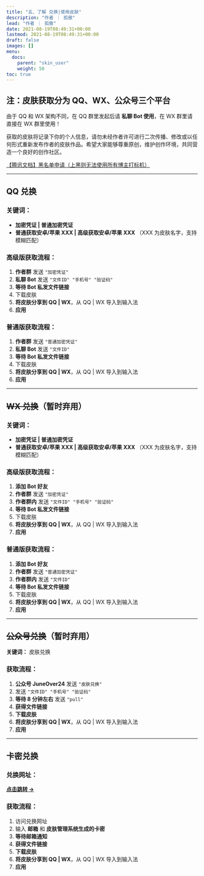 ```yaml
---
title: "五、了解 兑换|使用皮肤"
description: "作者 ｜ 孤傲"
lead: "作者 ｜ 孤傲"
date: 2021-08-19T08:49:31+00:00
lastmod: 2021-08-19T08:49:31+00:00
draft: false
images: []
menu:
  docs:
    parent: "skin_user"
    weight: 50
toc: true
---
```


## 注：皮肤获取分为 QQ、WX、公众号三个平台

由于 QQ 和 WX 架构不同，在 QQ 群里发起后请 **私聊 Bot 使用**，在 WX 群里请直接在 WX 群里使用！

获取的皮肤将记录下你的个人信息，请勿未经作者许可进行二次传播、修改或以任何形式重新发布作者的皮肤作品。希望大家能够尊重原创，维护创作环境，共同营造一个良好的创作社区。

[【腾讯文档】黑名单申请（上黑则无法使用所有博主打标机）](https://docs.qq.com/form/page/DVFpqaWNabVBzbnJu)

---

## QQ 兑换

### 关键词：

- **加密凭证 | 普通加密凭证**
- **普通获取安卓/苹果 XXX | 高级获取安卓/苹果 XXX** （XXX 为皮肤名字，支持模糊匹配）

### 高级版获取流程：

1. **作者群** 发送 `"加密凭证"`
2. **私聊 Bot** 发送 `"文件ID" "手机号" "验证码"`
3. **等待 Bot 私发文件链接**
4. 下载皮肤
5. **将皮肤分享到 QQ | WX**，从 QQ | WX 导入到输入法
6. **应用**

### 普通版获取流程：

1. **作者群** 发送 `"普通加密凭证"`
2. **私聊 Bot** 发送 `"文件ID"`
3. **等待 Bot 私发文件链接**
4. 下载皮肤
5. **将皮肤分享到 QQ | WX**，从 QQ | WX 导入到输入法
6. **应用**

---

## ~~WX 兑换~~（暂时弃用）

### 关键词：

- **加密凭证 | 普通加密凭证**
- **普通获取安卓/苹果 XXX | 高级获取安卓/苹果 XXX** （XXX 为皮肤名字，支持模糊匹配）

### 高级版获取流程：

1. **添加 Bot 好友**
2. **作者群** 发送 `"加密凭证"`
3. **作者群内** 发送 `"文件ID" "手机号" "验证码"`
4. **等待 Bot 私发文件链接**
5. 下载皮肤
6. **将皮肤分享到 QQ | WX**，从 QQ | WX 导入到输入法
7. **应用**

### 普通版获取流程：

1. **添加 Bot 好友**
2. **作者群** 发送 `"普通加密凭证"`
3. **作者群内** 发送 `"文件ID"`
4. **等待 Bot 私发文件链接**
5. 下载皮肤
6. **将皮肤分享到 QQ | WX**，从 QQ | WX 导入到输入法
7. **应用**

---

## ~~公众号兑换~~（暂时弃用）

**关键词：** 皮肤兑换

### 获取流程：

1. **公众号 JuneOver24** 发送 `"皮肤兑换"`
2. 发送 `"文件ID" "手机号" "验证码"`
3. **等待 8 分钟左右** 发送 `"pull"`
4. **获得文件链接**
5. **下载皮肤**
6. **将皮肤分享到 QQ | WX**，从 QQ | WX 导入到输入法
7. **应用**

---

## 卡密兑换

### 兑换网址：

[**点击跳转 →**](https://skin-api-sq.gushao.club/redeem)

### 获取流程：

1. 访问兑换网址
2. 输入 **邮箱** 和 **皮肤管理系统生成的卡密**
3. **等待邮箱通知**
4. **获得文件链接**
5. **下载皮肤**
6. **将皮肤分享到 QQ | WX**，从 QQ | WX 导入到输入法
7. **应用**
